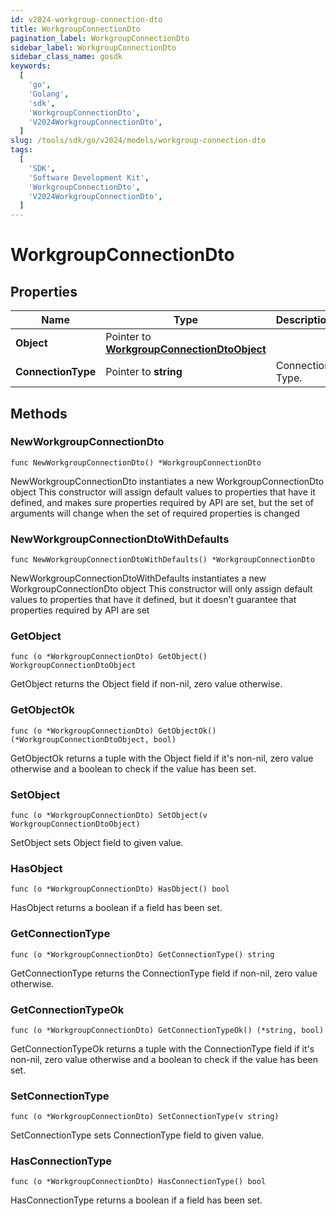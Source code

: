 ```yaml
---
id: v2024-workgroup-connection-dto
title: WorkgroupConnectionDto
pagination_label: WorkgroupConnectionDto
sidebar_label: WorkgroupConnectionDto
sidebar_class_name: gosdk
keywords:
  [
    'go',
    'Golang',
    'sdk',
    'WorkgroupConnectionDto',
    'V2024WorkgroupConnectionDto',
  ]
slug: /tools/sdk/go/v2024/models/workgroup-connection-dto
tags:
  [
    'SDK',
    'Software Development Kit',
    'WorkgroupConnectionDto',
    'V2024WorkgroupConnectionDto',
  ]
---
```


# WorkgroupConnectionDto

## Properties

| Name | Type | Description | Notes |
| --- | --- | --- | --- |
| **Object** | Pointer to [**WorkgroupConnectionDtoObject**](workgroup-connection-dto-object) |  | [optional] |
| **ConnectionType** | Pointer to **string** | Connection Type. | [optional] |

## Methods

### NewWorkgroupConnectionDto

`func NewWorkgroupConnectionDto() *WorkgroupConnectionDto`

NewWorkgroupConnectionDto instantiates a new WorkgroupConnectionDto object This constructor will assign default values to properties that have it defined, and makes sure properties required by API are set, but the set of arguments will change when the set of required properties is changed

### NewWorkgroupConnectionDtoWithDefaults

`func NewWorkgroupConnectionDtoWithDefaults() *WorkgroupConnectionDto`

NewWorkgroupConnectionDtoWithDefaults instantiates a new WorkgroupConnectionDto object This constructor will only assign default values to properties that have it defined, but it doesn't guarantee that properties required by API are set

### GetObject

`func (o *WorkgroupConnectionDto) GetObject() WorkgroupConnectionDtoObject`

GetObject returns the Object field if non-nil, zero value otherwise.

### GetObjectOk

`func (o *WorkgroupConnectionDto) GetObjectOk() (*WorkgroupConnectionDtoObject, bool)`

GetObjectOk returns a tuple with the Object field if it's non-nil, zero value otherwise and a boolean to check if the value has been set.

### SetObject

`func (o *WorkgroupConnectionDto) SetObject(v WorkgroupConnectionDtoObject)`

SetObject sets Object field to given value.

### HasObject

`func (o *WorkgroupConnectionDto) HasObject() bool`

HasObject returns a boolean if a field has been set.

### GetConnectionType

`func (o *WorkgroupConnectionDto) GetConnectionType() string`

GetConnectionType returns the ConnectionType field if non-nil, zero value otherwise.

### GetConnectionTypeOk

`func (o *WorkgroupConnectionDto) GetConnectionTypeOk() (*string, bool)`

GetConnectionTypeOk returns a tuple with the ConnectionType field if it's non-nil, zero value otherwise and a boolean to check if the value has been set.

### SetConnectionType

`func (o *WorkgroupConnectionDto) SetConnectionType(v string)`

SetConnectionType sets ConnectionType field to given value.

### HasConnectionType

`func (o *WorkgroupConnectionDto) HasConnectionType() bool`

HasConnectionType returns a boolean if a field has been set.
